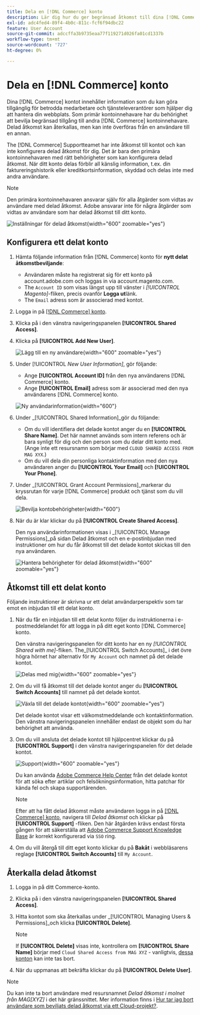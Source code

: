 ```yaml
---
title: Dela en [!DNL Commerce] konto
description: Lär dig hur du ger begränsad åtkomst till dina [!DNL Commerce] konto för andra [!DNL Commerce] kontoinnehavare.
exl-id: adc4fed4-89f4-4b0c-811c-fcf6f94dbc22
feature: User Account
source-git-commit: adccffa3b9735eaa77f119271d026fa01cd1337b
workflow-type: tm+mt
source-wordcount: '727'
ht-degree: 0%

---
```


# Dela en [!DNL Commerce] konto

Dina [!DNL Commerce] kontot innehåller information som du kan göra tillgänglig för betrodda medarbetare och tjänsteleverantörer som hjälper dig att hantera din webbplats. Som primär kontoinnehavare har du behörighet att bevilja begränsad tillgång till andra [!DNL Commerce] kontoinnehavare. Delad åtkomst kan återkallas, men kan inte överföras från en användare till en annan.

The [!DNL Commerce] Supportteamet har inte åtkomst till kontot och kan inte konfigurera delad åtkomst för dig. Det är bara den primära kontoinnehavaren med rätt behörigheter som kan konfigurera delad åtkomst. När ditt konto delas förblir all känslig information, t.ex. din faktureringshistorik eller kreditkortsinformation, skyddad och delas inte med andra användare.

>[!NOTE]
>
>Den primära kontoinnehavaren ansvarar själv för alla åtgärder som vidtas av användare med delad åtkomst. Adobe ansvarar inte för några åtgärder som vidtas av användare som har delad åtkomst till ditt konto.

![Inställningar för delad åtkomst](./assets/shared-access.png){width="600" zoomable="yes"}

## Konfigurera ett delat konto

1. Hämta följande information från [!DNL Commerce] konto för **nytt delat åtkomstbeviljande**:

   - Användaren måste ha registrerat sig för ett konto på account.adobe.com och loggas in via account.magento.com.
   - The `Account ID` som visas längst upp till vänster i _[!UICONTROL Magento]_-fliken, precis ovanför **Logga ut**länk.
   - The `Email` adress som är associerad med kontot.

1. Logga in på [[!DNL Commerce] konto](commerce-account-create.md).

1. Klicka på i den vänstra navigeringspanelen **[!UICONTROL Shared Access]**.

1. Klicka på **[!UICONTROL Add New User]**.

   ![Lägg till en ny användare](./assets/shared-access-add.png){width="600" zoomable="yes"}

1. Under [!UICONTROL _New User Information]_, gör följande:

   - Ange **[!UICONTROL Account ID]** från den nya användarens [!DNL Commerce] konto.
   - Ange **[!UICONTROL Email]** adress som är associerad med den nya användarens [!DNL Commerce] konto.

   ![Ny användarinformation](./assets/shared-new-user.png){width="600"}

1. Under _[!UICONTROL Shared Information]_gör du följande:

   - Om du vill identifiera det delade kontot anger du en **[!UICONTROL Share Name]**. Det här namnet används som intern referens och är bara synligt för dig och den person som du delar ditt konto med. (Ange inte ett resursnamn som börjar med `CLOUD SHARED ACCESS FROM MAG XYX`.)
   - Om du vill dela din personliga kontaktinformation med den nya användaren anger du **[!UICONTROL Your Email]** och **[!UICONTROL Your Phone]**.

1. Under _[!UICONTROL Grant Account Permissions]_markerar du kryssrutan för varje [!DNL Commerce] produkt och tjänst som du vill dela.

   ![Bevilja kontobehörigheter](./assets/shared-permissions.png){width="600"}

1. När du är klar klickar du på **[!UICONTROL Create Shared Access]**.

   Den nya användarinformationen visas i _[!UICONTROL Manage Permissions]_på sidan Delad åtkomst och en e-postinbjudan med instruktioner om hur du får åtkomst till det delade kontot skickas till den nya användaren.

   ![Hantera behörigheter för delad åtkomst](./assets/shared-manage-permissions.png){width="600" zoomable="yes"}

## Åtkomst till ett delat konto

Följande instruktioner är skrivna ur ett delat användarperspektiv som tar emot en inbjudan till ett delat konto.

1. När du får en inbjudan till ett delat konto följer du instruktionerna i e-postmeddelandet för att logga in på ditt eget konto [!DNL Commerce] konto.

   Den vänstra navigeringspanelen för ditt konto har en ny _[!UICONTROL Shared with me]_-fliken. The_[!UICONTROL Switch Accounts]_ i det övre högra hörnet har alternativ för `My Account` och namnet på det delade kontot.

   ![Delas med mig](./assets/shared-with-me.png){width="600" zoomable="yes"}

1. Om du vill få åtkomst till det delade kontot anger du **[!UICONTROL Switch Accounts]** till namnet på det delade kontot.

   ![Växla till det delade kontot](./assets/shared-switch.png){width="600" zoomable="yes"}

   Det delade kontot visar ett välkomstmeddelande och kontaktinformation. Den vänstra navigeringspanelen innehåller endast de objekt som du har behörighet att använda.

1. Om du vill ansluta det delade kontot till hjälpcentret klickar du på **[!UICONTROL Support]** i den vänstra navigeringspanelen för det delade kontot.

   ![Support](./assets/shared-support.png){width="600" zoomable="yes"}

   Du kan använda [Adobe Commerce Help Center](https://experienceleague.adobe.com/docs/commerce-knowledge-base/kb/overview.html) från det delade kontot för att söka efter artiklar och felsökningsinformation, hitta patchar för kända fel och skapa supportärenden.

   >[!NOTE]
   >
   >Efter att ha fått delad åtkomst måste användaren logga in på [[!DNL Commerce] konto](https://account.magento.com/customer/account/login), navigera till _Delad åtkomst_ och klickar på **[!UICONTROL Support]** -fliken. Den här åtgärden krävs endast första gången för att säkerställa att [Adobe Commerce Support Knowledge Base](https://experienceleague.adobe.com/docs/commerce-knowledge-base/kb/overview.html) är korrekt konfigurerad via `SSO` ring.

1. Om du vill återgå till ditt eget konto klickar du på **Bakåt** i webbläsarens reglage **[!UICONTROL Switch Accounts]** till `My Account`.

## Återkalla delad åtkomst

1. Logga in på ditt Commerce-konto.

1. Klicka på i den vänstra navigeringspanelen **[!UICONTROL Shared Access]**.

1. Hitta kontot som ska återkallas under _[!UICONTROL Managing Users & Permissions]_och klicka **[!UICONTROL Delete]**.

   >[!NOTE]
   >
   > If  **[!UICONTROL Delete]** visas inte, kontrollera om **[!UICONTROL Share Name]** börjar med `Cloud Shared Access from MAG XYZ` - vanligtvis, [dessa konton](https://experienceleague.adobe.com/docs/commerce-knowledge-base/kb/help-center-guide/magento-help-center-user-guide.html?lang=en#remove-cloud-shared-access-users) kan inte tas bort.

1. När du uppmanas att bekräfta klickar du på **[!UICONTROL Delete User]**.

>[!NOTE]
>
>Du kan inte ta bort användare med resursnamnet _Delad åtkomst i molnet från MAG[XYZ]_ i det här gränssnittet. Mer information finns i [Hur tar jag bort användare som beviljats delad åtkomst via ett Cloud-projekt?](https://experienceleague.adobe.com/docs/commerce-knowledge-base/kb/help-center-guide/magento-help-center-user-guide.html?lang=en#remove-cloud-shared-access-users).
